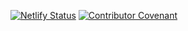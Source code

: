 [![Netlify Status](https://api.netlify.com/api/v1/badges/a3c56eec-d906-4b2e-ad00-53fa676ef8a4/deploy-status)](https://app.netlify.com/sites/affectionate-villani-e95eec/deploys) [![Contributor Covenant](https://img.shields.io/badge/Contributor%20Covenant-v1.4%20adopted-ff69b4.svg)](CODE_OF_CONDUCT.md)
